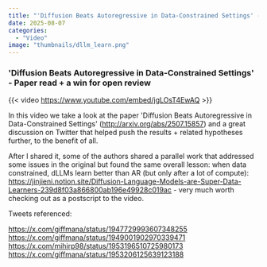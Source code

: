 ```yaml
---
title: "'Diffusion Beats Autoregressive in Data-Constrained Settings' - Paper read + a win for open review"
date: 2025-08-07
categories: 
  - "Video"
image: "thumbnails/dllm_learn.png"
---
```


### 'Diffusion Beats Autoregressive in Data-Constrained Settings' - Paper read + a win for open review

{{< video https://www.youtube.com/embed/jgLOsT4EwAQ >}}

In this video we take a look at the paper 'Diffusion Beats Autoregressive in Data-Constrained Settings' (http://arxiv.org/abs/2507.15857) and a great discussion on Twitter that helped push the results + related hypotheses further, to the benefit of all. 

After I shared it, some of the authors shared a parallel work that addressed some issues in the original but found the same overall lesson: when data constrained, dLLMs learn better than AR (but only after a lot of compute): https://jinjieni.notion.site/Diffusion-Language-Models-are-Super-Data-Learners-239d8f03a866800ab196e49928c019ac - very much worth checking out as a postscript to the video.



Tweets referenced:

https://x.com/giffmana/status/1947729993607348255
https://x.com/giffmana/status/1949001902970339471
https://x.com/mihirp98/status/1953196510725980173
https://x.com/giffmana/status/1953206125639123188